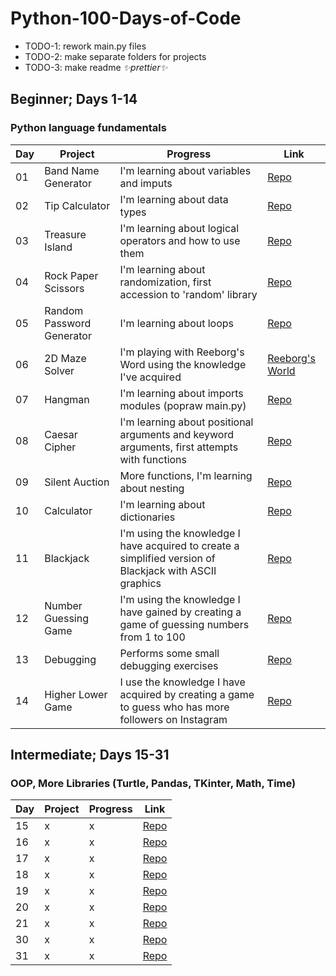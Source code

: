 # Python-100-Days-of-Code

 - TODO-1: rework main.py files
 - TODO-2: make separate folders for projects
 - TODO-3: make readme *✨prettier✨*

## Beginner; Days 1-14
### Python language fundamentals

| Day | Project | Progress | Link |
|-|-|-|-|
| 01 | Band Name Generator | I'm learning about variables and imputs | [Repo]() |
| 02 | Tip Calculator | I'm learning about data types | [Repo]() |
| 03 | Treasure Island | I'm learning about logical operators and how to use them  | [Repo]() |
| 04 | Rock Paper Scissors | I'm learning about randomization, first accession to 'random' library | [Repo]() |
| 05 | Random Password Generator | I'm learning about loops | [Repo]() |
| 06 | 2D Maze Solver | I'm playing with Reeborg's Word using the knowledge I've acquired | [Reeborg's World](https://reeborg.ca/reeborg.html?lang=en&mode=python&menu=worlds%2Fmenus%2Freeborg_intro_en.json&name=Maze&url=worlds%2Ftutorial_en%2Fmaze1.json) |
| 07 | Hangman | I'm learning about imports modules (popraw main.py) | [Repo]() |
| 08 | Caesar Cipher | I'm learning about positional arguments and keyword arguments, first attempts with functions | [Repo]() |
| 09 | Silent Auction | More functions, I'm learning about nesting | [Repo]() |
| 10 | Calculator | I'm learning about dictionaries | [Repo]() |
| 11 | Blackjack | I'm using the knowledge I have acquired to create a simplified version of Blackjack with ASCII graphics  | [Repo]() |
| 12 | Number Guessing Game | I'm using the knowledge I have gained by creating a game of guessing numbers from 1 to 100 | [Repo]() |
| 13 | Debugging | Performs some small debugging exercises | [Repo]()|
| 14 | Higher Lower Game | I use the knowledge I have acquired by creating a game to guess who has more followers on Instagram | [Repo]() |

##  Intermediate; Days 15-31
### OOP, More Libraries (Turtle, Pandas, TKinter, Math, Time)
| Day | Project | Progress | Link |
|-|-|-|-|
|15| x | x | [Repo]() |
|16| x | x | [Repo]() |
|17| x | x | [Repo]() |
|18| x | x | [Repo]() |
|19| x | x | [Repo]() |
|20| x | x | [Repo]() |
|21| x | x | [Repo]() |
|30| x | x | [Repo]() |
|31| x | x | [Repo]() |

